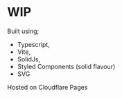 # WIP

Built using;

- Typescript, 
- Vite, 
- SolidJs, 
- Styled Components (solid flavour)
- SVG

Hosted on Cloudflare Pages
